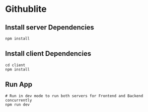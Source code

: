 # Githublite



## Install server Dependencies

```
npm install
```
## Install client Dependencies

```
cd client
npm install
```

## Run App

```
# Run in dev mode to run both servers for Frontend and Backend concurrently
npm run dev
```


